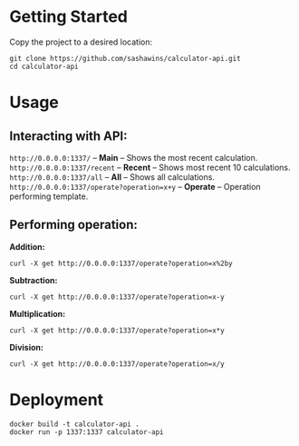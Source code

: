 # Getting Started

Copy the project to a desired location:

    git clone https://github.com/sashawins/calculator-api.git
    cd calculator-api

# Usage

## Interacting with API:

`http://0.0.0.0:1337/` – **Main** – Shows the most recent calculation.  
`http://0.0.0.0:1337/recent` – **Recent** – Shows most recent 10 calculations.  
`http://0.0.0.0:1337/all` – **All** – Shows all calculations.  
`http://0.0.0.0:1337/operate?operation=x+y` – **Operate** – Operation performing template.

## Performing operation:

**Addition:**

    curl -X get http://0.0.0.0:1337/operate?operation=x%2by

**Subtraction:**

    curl -X get http://0.0.0.0:1337/operate?operation=x-y

**Multiplication:**

    curl -X get http://0.0.0.0:1337/operate?operation=x*y

**Division:**

    curl -X get http://0.0.0.0:1337/operate?operation=x/y

# Deployment

    docker build -t calculator-api .
    docker run -p 1337:1337 calculator-api
